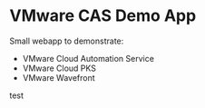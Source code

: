 # VMware CAS Demo App
Small webapp to demonstrate:
* VMware Cloud Automation Service
* VMware Cloud PKS
* VMware Wavefront


test